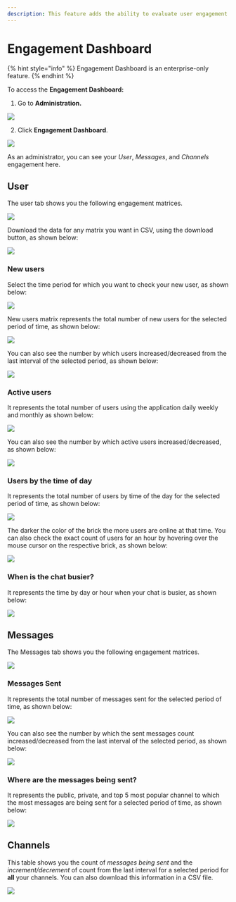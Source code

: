 ```yaml
---
description: This feature adds the ability to evaluate user engagement on the channels.
---
```


# Engagement Dashboard

{% hint style="info" %}
Engagement Dashboard is an enterprise-only feature.
{% endhint %}

To access the **Engagement Dashboard:**

1. Go to **Administration.**

![](../../.gitbook/assets/image%20%2830%29.png)

  2.  Click **Engagement Dashboard**.

![](../../.gitbook/assets/image%20%28139%29%20%281%29%20%281%29.png)

As an administrator, you can see your _User_, _Messages_, and _Channels_ engagement here.

## User

The user tab shows you the following engagement matrices.

![](../../.gitbook/assets/image%20%28129%29%20%281%29%20%281%29.png)

Download the data for any matrix you want in CSV, using the download button, as shown below:

![](../../.gitbook/assets/image%20%28134%29.png)

### New users

Select the time period for which you want to check your new user, as shown below:

![](../../.gitbook/assets/image%20%28132%29.png)

New users matrix represents the total number of new users for the selected period of time, as shown below:

![](../../.gitbook/assets/image%20%28140%29.png)

You can also see the number by which users increased/decreased from the last interval of the selected period, as shown below:

![](../../.gitbook/assets/image%20%28145%29.png)

### Active users

It represents the total number of users using the application daily weekly and monthly as shown below:

![](../../.gitbook/assets/image%20%28130%29.png)

You can also see the number by which active users increased/decreased, as shown below:

![](../../.gitbook/assets/image%20%28133%29.png)

### Users by the time of day

It represents the total number of users by time of the day for the selected period of time, as shown below:

![](../../.gitbook/assets/image%20%28143%29.png)

The darker the color of the brick the more users are online at that time. You can also check the exact count of users for an hour by hovering over the mouse cursor on the respective brick, as shown below:

![](../../.gitbook/assets/image%20%28131%29.png)

### When is the chat busier?

It represents the time by day or hour when your chat is busier, as shown below:

![](../../.gitbook/assets/image%20%28127%29.png)

## Messages

The Messages tab shows you the following engagement matrices.

![](../../.gitbook/assets/image%20%28138%29.png)

### Messages Sent

It represents the total number of messages sent for the selected period of time, as shown below:

![](../../.gitbook/assets/image%20%28142%29.png)

You can also see the number by which the sent messages count increased/decreased from the last interval of the selected period, as shown below:

![](../../.gitbook/assets/image%20%28135%29.png)

### Where are the messages being sent?

It represents the public, private, and top 5 most popular channel to which the most messages are being sent for a selected period of time, as shown below:

![](../../.gitbook/assets/image%20%28128%29.png)

## Channels

This table shows you the count of _messages being sent_ and the _increment/decrement_ of count from the last interval for a selected period for **all** your channels. You can also download this information in a CSV file.

![](../../.gitbook/assets/image%20%28141%29.png)

